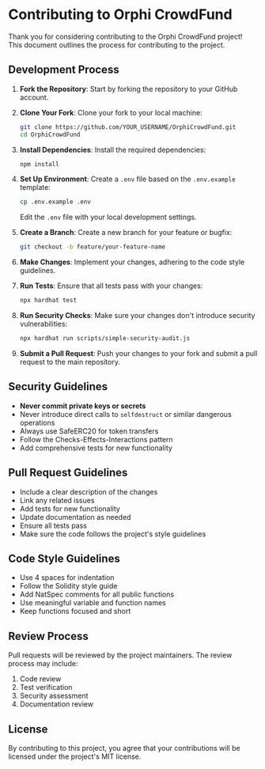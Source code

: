 # Contributing to Orphi CrowdFund

Thank you for considering contributing to the Orphi CrowdFund project! This document outlines the process for contributing to the project.

## Development Process

1. **Fork the Repository**: Start by forking the repository to your GitHub account.

2. **Clone Your Fork**: Clone your fork to your local machine:
   ```bash
   git clone https://github.com/YOUR_USERNAME/OrphiCrowdFund.git
   cd OrphiCrowdFund
   ```

3. **Install Dependencies**: Install the required dependencies:
   ```bash
   npm install
   ```

4. **Set Up Environment**: Create a `.env` file based on the `.env.example` template:
   ```bash
   cp .env.example .env
   ```
   Edit the `.env` file with your local development settings.

5. **Create a Branch**: Create a new branch for your feature or bugfix:
   ```bash
   git checkout -b feature/your-feature-name
   ```

6. **Make Changes**: Implement your changes, adhering to the code style guidelines.

7. **Run Tests**: Ensure that all tests pass with your changes:
   ```bash
   npx hardhat test
   ```

8. **Run Security Checks**: Make sure your changes don't introduce security vulnerabilities:
   ```bash
   npx hardhat run scripts/simple-security-audit.js
   ```

9. **Submit a Pull Request**: Push your changes to your fork and submit a pull request to the main repository.

## Security Guidelines

- **Never commit private keys or secrets**
- Never introduce direct calls to `selfdestruct` or similar dangerous operations
- Always use SafeERC20 for token transfers
- Follow the Checks-Effects-Interactions pattern
- Add comprehensive tests for new functionality

## Pull Request Guidelines

- Include a clear description of the changes
- Link any related issues
- Add tests for new functionality
- Update documentation as needed
- Ensure all tests pass
- Make sure the code follows the project's style guidelines

## Code Style Guidelines

- Use 4 spaces for indentation
- Follow the Solidity style guide
- Add NatSpec comments for all public functions
- Use meaningful variable and function names
- Keep functions focused and short

## Review Process

Pull requests will be reviewed by the project maintainers. The review process may include:

1. Code review
2. Test verification
3. Security assessment
4. Documentation review

## License

By contributing to this project, you agree that your contributions will be licensed under the project's MIT license.
